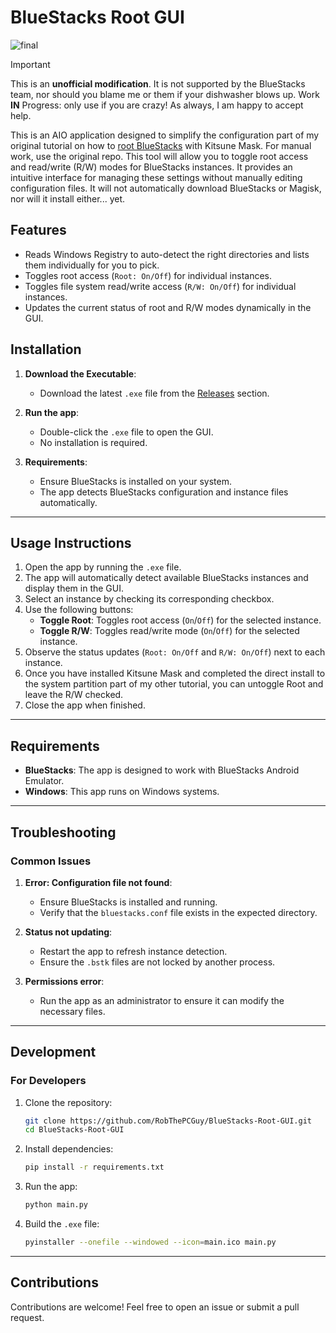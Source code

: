 # BlueStacks Root GUI

![final](https://github.com/user-attachments/assets/10f965eb-e1cc-4d61-9b6f-0cbb484a4ef0)

>[!IMPORTANT]
> This is an **unofficial modification**. It is not supported by the BlueStacks team, nor should you blame me or them if your dishwasher blows up. Work **IN** Progress: only use if you are crazy!
> As always, I am happy to accept help.

This is an AIO application designed to simplify the configuration part of my original tutorial on how to [root BlueStacks](https://github.com/RobThePCGuy/Root-Bluestacks-with-Kitsune-Mask/) with Kitsune Mask. For manual work, use the original repo. This tool will allow you to toggle root access and read/write (R/W) modes for BlueStacks instances. It provides an intuitive interface for managing these settings without manually editing configuration files. It will not automatically download BlueStacks or Magisk, nor will it install either... yet.

## Features

- Reads Windows Registry to auto-detect the right directories and lists them individually for you to pick.
- Toggles root access (`Root: On/Off`) for individual instances.
- Toggles file system read/write access (`R/W: On/Off`) for individual instances.
- Updates the current status of root and R/W modes dynamically in the GUI.

## Installation

1. **Download the Executable**:
   - Download the latest `.exe` file from the [Releases](https://github.com/RobThePCGuy/BlueStacks-Root-GUI/releases) section.

2. **Run the app**:
   - Double-click the `.exe` file to open the GUI.
   - No installation is required.

3. **Requirements**:
   - Ensure BlueStacks is installed on your system.
   - The app detects BlueStacks configuration and instance files automatically.

---

## Usage Instructions

1. Open the app by running the `.exe` file.
2. The app will automatically detect available BlueStacks instances and display them in the GUI.
3. Select an instance by checking its corresponding checkbox.
4. Use the following buttons:
   - **Toggle Root**: Toggles root access (`On`/`Off`) for the selected instance.
   - **Toggle R/W**: Toggles read/write mode (`On`/`Off`) for the selected instance.
5. Observe the status updates (`Root: On/Off` and `R/W: On/Off`) next to each instance.
6. Once you have installed Kitsune Mask and completed the direct install to the system partition part of my other tutorial, you can untoggle Root and leave the R/W checked. 
7. Close the app when finished.

---

## Requirements

- **BlueStacks**: The app is designed to work with BlueStacks Android Emulator.
- **Windows**: This app runs on Windows systems.

---

## Troubleshooting

### Common Issues

1. **Error: Configuration file not found**:
   - Ensure BlueStacks is installed and running.
   - Verify that the `bluestacks.conf` file exists in the expected directory.

2. **Status not updating**:
   - Restart the app to refresh instance detection.
   - Ensure the `.bstk` files are not locked by another process.

3. **Permissions error**:
   - Run the app as an administrator to ensure it can modify the necessary files.

---

## Development

### For Developers

1. Clone the repository:
   ```bash
   git clone https://github.com/RobThePCGuy/BlueStacks-Root-GUI.git
   cd BlueStacks-Root-GUI
   ```

2. Install dependencies:
   ```bash
   pip install -r requirements.txt
   ```

3. Run the app:
   ```bash
   python main.py
   ```

4. Build the `.exe` file:
   ```bash
   pyinstaller --onefile --windowed --icon=main.ico main.py
   ```

---

## Contributions

Contributions are welcome! Feel free to open an issue or submit a pull request.
